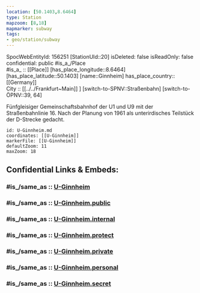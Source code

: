 ```yaml
---
location: [50.1403,8.6464] 
type: Station 
mapzoom: [8,18] 
mapmarker: subway 
tags:
- geo/station/subway
---
```

SpocWebEntityId: 156251
[StationUId::20] 
isDeleted: false
isReadOnly: false
confidential: public
#is_a_/Place  
#is_a_ :: [[Place]] 
[has_place_longitude::8.6464] 
[has_place_latitude::50.1403] 
[name::Ginnheim] 
has_place_country:: [[Germany]]  
City :: [[../../Frankfurt~Main]] ] 
[switch-to-SPNV::Straßenbahn] 
[switch-to-ÖPNV::39, 64] 

Fünfgleisiger Gemeinschaftsbahnhof der U1 und U9 mit der Straßenbahnlinie 16. Nach der Planung von 1961 als unterirdisches Teilstück der D-Strecke gedacht.

```leaflet
id: U-Ginnheim.md
coordinates: [[U-Ginnheim]] 
markerFile: [[U-Ginnheim]] 
defaultZoom: 11 
maxZoom: 18
```


## Confidential Links & Embeds: 

### #is_/same_as :: [U-Ginnheim](/_Standards/Earth/Continent/Europe/Europe~Central/Germany/Germany~West/Hessen/counties~Hessen/Frankfurt~Main/Stations-FFM~U/U-Ginnheim.md) 

### #is_/same_as :: [U-Ginnheim.public](/_public/Earth/Continent/Europe/Europe~Central/Germany/Germany~West/Hessen/counties~Hessen/Frankfurt~Main/Stations-FFM~U/U-Ginnheim.public.md) 

### #is_/same_as :: [U-Ginnheim.internal](/_internal/Earth/Continent/Europe/Europe~Central/Germany/Germany~West/Hessen/counties~Hessen/Frankfurt~Main/Stations-FFM~U/U-Ginnheim.internal.md) 

### #is_/same_as :: [U-Ginnheim.protect](/_protect/Earth/Continent/Europe/Europe~Central/Germany/Germany~West/Hessen/counties~Hessen/Frankfurt~Main/Stations-FFM~U/U-Ginnheim.protect.md) 

### #is_/same_as :: [U-Ginnheim.private](/_private/Earth/Continent/Europe/Europe~Central/Germany/Germany~West/Hessen/counties~Hessen/Frankfurt~Main/Stations-FFM~U/U-Ginnheim.private.md) 

### #is_/same_as :: [U-Ginnheim.personal](/_personal/Earth/Continent/Europe/Europe~Central/Germany/Germany~West/Hessen/counties~Hessen/Frankfurt~Main/Stations-FFM~U/U-Ginnheim.personal.md) 

### #is_/same_as :: [U-Ginnheim.secret](/_secret/Earth/Continent/Europe/Europe~Central/Germany/Germany~West/Hessen/counties~Hessen/Frankfurt~Main/Stations-FFM~U/U-Ginnheim.secret.md)

